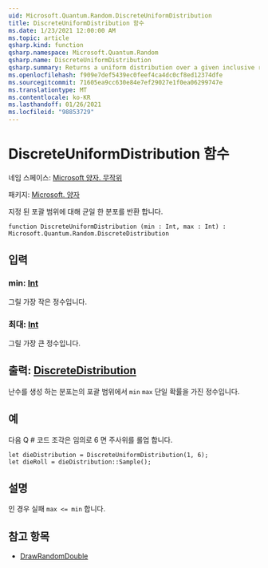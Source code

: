 ```yaml
---
uid: Microsoft.Quantum.Random.DiscreteUniformDistribution
title: DiscreteUniformDistribution 함수
ms.date: 1/23/2021 12:00:00 AM
ms.topic: article
qsharp.kind: function
qsharp.namespace: Microsoft.Quantum.Random
qsharp.name: DiscreteUniformDistribution
qsharp.summary: Returns a uniform distribution over a given inclusive range.
ms.openlocfilehash: f909e7def5439ec0feef4ca4dc0cf8ed12374dfe
ms.sourcegitcommit: 71605ea9cc630e84e7ef29027e1f0ea06299747e
ms.translationtype: MT
ms.contentlocale: ko-KR
ms.lasthandoff: 01/26/2021
ms.locfileid: "98853729"
---
```

# <a name="discreteuniformdistribution-function"></a>DiscreteUniformDistribution 함수

네임 스페이스: [Microsoft 양자. 무작위](xref:Microsoft.Quantum.Random)

패키지: [Microsoft. 양자](https://nuget.org/packages/Microsoft.Quantum.QSharp.Core)


지정 된 포괄 범위에 대해 균일 한 분포를 반환 합니다.

```qsharp
function DiscreteUniformDistribution (min : Int, max : Int) : Microsoft.Quantum.Random.DiscreteDistribution
```


## <a name="input"></a>입력

### <a name="min--int"></a>min: [Int](xref:microsoft.quantum.lang-ref.int)

그릴 가장 작은 정수입니다.


### <a name="max--int"></a>최대: [Int](xref:microsoft.quantum.lang-ref.int)

그릴 가장 큰 정수입니다.



## <a name="output--discretedistribution"></a>출력: [DiscreteDistribution](xref:Microsoft.Quantum.Random.DiscreteDistribution)

난수를 생성 하는 분포는의 포괄 범위에서 `min` `max` 단일 확률을 가진 정수입니다.

## <a name="example"></a>예

다음 Q # 코드 조각은 임의로 6 면 주사위를 롤업 합니다.

```qsharp
let dieDistribution = DiscreteUniformDistribution(1, 6);
let dieRoll = dieDistribution::Sample();
```

## <a name="remarks"></a>설명

인 경우 실패 `max <= min` 합니다.

## <a name="see-also"></a>참고 항목

- [DrawRandomDouble](xref:Microsoft.Quantum.DrawRandomDouble)